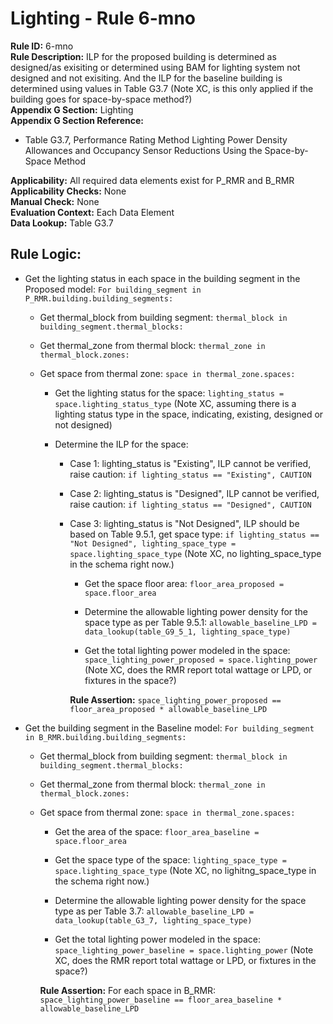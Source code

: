 
# Lighting - Rule 6-mno

**Rule ID:** 6-mno  
**Rule Description:** ILP for the proposed building is determined as designed/as exisiting or determined using BAM for lighting system not designed and not exisiting. And the ILP for the baseline building is determined using values in Table G3.7 (Note XC, is this only applied if the building goes for space-by-space method?)  
**Appendix G Section:** Lighting  
**Appendix G Section Reference:**  

- Table G3.7, Performance Rating Method Lighting Power Density Allowances and Occupancy Sensor Reductions Using the Space-by-Space Method  

**Applicability:** All required data elements exist for P_RMR and B_RMR  
**Applicability Checks:** None  
**Manual Check:** None  
**Evaluation Context:** Each Data Element  
**Data Lookup:** Table G3.7  
## Rule Logic: 

- Get the lighting status in each space in the building segment in the Proposed model: ```For building_segment in P_RMR.building.building_segments:```  

  - Get thermal_block from building segment: ```thermal_block in building_segment.thermal_blocks:```

  - Get thermal_zone from thermal block: ```thermal_zone in thermal_block.zones:```

  - Get space from thermal zone: ```space in thermal_zone.spaces:```  

    - Get the lighting status for the space: ```lighting_status = space.lighting_status_type``` (Note XC, assuming there is a lighting status type in the space, indicating, existing, designed or not designed)  

    - Determine the ILP for the space:  

      - Case 1: lighting_status is "Existing", ILP cannot be verified, raise caution: ```if lighting_status == "Existing", CAUTION```
      - Case 2: lighting_status is "Designed", ILP cannot be verified, raise caution: ```if lighting_status == "Designed", CAUTION```
      - Case 3: lighting_status is "Not Designed", ILP should be based on Table 9.5.1, get space type: ```if lighting_status == "Not Designed", lighting_space_type = space.lighting_space_type``` (Note XC, no lighting_space_type in the schema right now.)

        - Get the space floor area: ```floor_area_proposed = space.floor_area```

        - Determine the allowable lighting power density for the space type as per Table 9.5.1: ```allowable_baseline_LPD = data_lookup(table_G9_5_1, lighting_space_type)```

        - Get the total lighting power modeled in the space: ```space_lighting_power_proposed = space.lighting_power``` (Note XC, does the RMR report total wattage or LPD, or fixtures in the space?)

        **Rule Assertion:** ```space_lighting_power_proposed == floor_area_proposed * allowable_baseline_LPD```

- Get the building segment in the Baseline model: ```For building_segment in B_RMR.building.building_segments:```  

  - Get thermal_block from building segment: ```thermal_block in building_segment.thermal_blocks:```  

  - Get thermal_zone from thermal block: ```thermal_zone in thermal_block.zones:```  

  - Get space from thermal zone: ```space in thermal_zone.spaces:```  

    - Get the area of the space: ```floor_area_baseline = space.floor_area```  

    - Get the space type of the space: ```lighting_space_type = space.lighting_space_type``` (Note XC, no lighitng_space_type in the schema right now.)  

    - Determine the allowable lighting power density for the space type as per Table 3.7: ```allowable_baseline_LPD = data_lookup(table_G3_7, lighting_space_type)```  

    - Get the total lighting power modeled in the space: ```space_lighting_power_baseline = space.lighting_power``` (Note XC, does the RMR report total wattage or LPD, or fixtures in the space?)  

    **Rule Assertion:** For each space in B_RMR: ```space_lighting_power_baseline == floor_area_baseline * allowable_baseline_LPD```  
